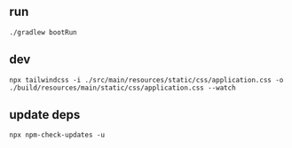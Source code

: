 ## run
```
./gradlew bootRun
```
## dev
```shell
npx tailwindcss -i ./src/main/resources/static/css/application.css -o ./build/resources/main/static/css/application.css --watch
```
## update deps
```shell
npx npm-check-updates -u
```
